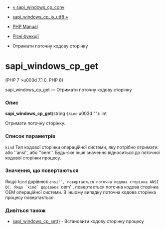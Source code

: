 - [« sapi_windows_cp_conv](function.sapi-windows-cp-conv.md)
- [sapi_windows_cp_is_utf8 »](function.sapi-windows-cp-is-utf8.md)

- [PHP Manual](index.md)
- [Різні функції](ref.misc.md)
- Отримати поточну кодову сторінку

# sapi_windows_cp_get

(PHP 7 \>u003d 7.1.0, PHP 8)

sapi_windows_cp_get — Отримати поточну кодову сторінку

### Опис

**sapi_windows_cp_get**(string `$kind` u003d ""): int

Отримати поточну сторінку.

### Список параметрів

`kind`
Тип кодової сторінки операційної системи, яку потрібно отримати: або
''ansi'', або ''oem''. Будь-яке інше значення відноситься до поточної
кодової сторінки процесу.

### Значення, що повертаються

Якщо `kind` дорівнює ``ansi'`, повертається поточна кодова сторінка ANSI
ОС. Якщо `kind` дорівнює ``oem'`, повертається поточна
кодова сторінка OEM операційної системи. В іншому випадку
поточна кодова сторінка процесу повертається.

### Дивіться також

- [sapi_windows_cp_set()](function.sapi-windows-cp-set.md) -
Встановити кодову сторінку процесу
